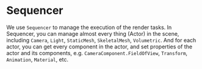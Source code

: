 # Sequencer

We use `Sequencer` to manage the execution of the render tasks. In Sequencer, 
you can manage almost every thing (Actor) in the scene, including `Camera`, `Light`, 
`StaticMesh`, `SkeletalMesh`, `Volumetric`. And for each actor, you can get every component
in the actor, and set properties of the actor and its components, 
e.g. `CameraComponent.FieldOfView`, `Transform`, `Animation`, `Material`, etc.


